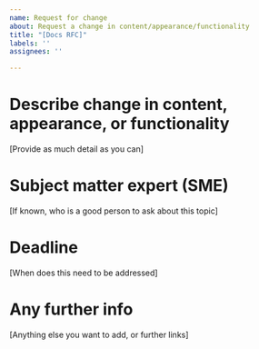 ```yaml
---
name: Request for change
about: Request a change in content/appearance/functionality
title: "[Docs RFC]"
labels: ''
assignees: ''

---
```


# Describe change in content, appearance, or functionality

[Provide as much detail as you can]

# Subject matter expert (SME)

[If known, who is a good person to ask about this topic]

# Deadline

[When does this need to be addressed]

# Any further info

[Anything else you want to add, or further links]
